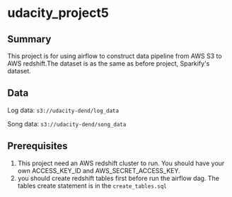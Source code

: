 # udacity_project5

## Summary
This project is for using airflow to construct data pipeline from AWS S3 to AWS redshift.The dataset is as the same as before project, Sparkify's dataset.

## Data
Log data: `s3://udacity-dend/log_data`

Song data: `s3://udacity-dend/song_data`

## Prerequisites
1. This project need an AWS redshift cluster to run. You should have your own ACCESS_KEY_ID and AWS_SECRET_ACCESS_KEY.
2. you should create redshift tables first before run the airflow dag. The tables create statement is in the `create_tables.sql`